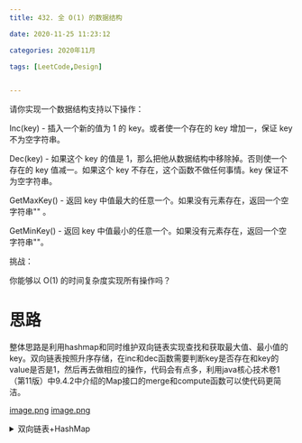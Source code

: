 ```yaml
---
title: 432. 全 O(1) 的数据结构

date: 2020-11-25 11:23:12

categories: 2020年11月

tags: [LeetCode,Design]


---
```

 

请你实现一个数据结构支持以下操作：

Inc(key) - 插入一个新的值为 1 的 key。或者使一个存在的 key 增加一，保证 key 不为空字符串。

Dec(key) - 如果这个 key 的值是 1，那么把他从数据结构中移除掉。否则使一个存在的 key 值减一。如果这个 key 不存在，这个函数不做任何事情。key 保证不为空字符串。

GetMaxKey() - 返回 key 中值最大的任意一个。如果没有元素存在，返回一个空字符串"" 。

GetMinKey() - 返回 key 中值最小的任意一个。如果没有元素存在，返回一个空字符串""。
 
<!-- more -->



挑战：

你能够以 O(1) 的时间复杂度实现所有操作吗？


# 思路
整体思路是利用hashmap和同时维护双向链表实现查找和获取最大值、最小值的key。双向链表按照升序存储，在inc和dec函数需要判断key是否存在和key的value是否是1，然后再去做相应的操作，代码会有点多，利用java核心技术卷1（第11版）中9.4.2中介绍的Map接口的merge和compute函数可以使代码更简洁。

[image.png](https://pic.leetcode-cn.com/d268d37992a310a03983af952f865d26619901c938e025d70cb8d1cad9405587-image.png)
[image.png](https://pic.leetcode-cn.com/0c08ecfbd6150c36aec64056bc9e5fcee768b0163c4a6a14555c08267f0ae721-image.png)


<details>
    <summary>双向链表+HashMap</summary>

```
class AllOne {
    
    private Node head;
    private Node tail;
    private Map<String, Node> map;

    /** Initialize your data structure here. */
    public AllOne() {
        head = new Node("head", -1);
        tail = new Node("tail", -1);
        head.next = tail;
        tail.prev = head;
        map = new HashMap<>();
    }

    /** Inserts a new key <Key> with value 1. Or increments an existing key by 1. */
    public void inc(String key) {
        // merge函数会判断map中是否存在key，如果不存在就会用merge函数的第二个参数作为key的value存入map
        // 如果key已经存在，就会利用merge函数的第三个参数，这个参数接收一个函数式接口
        // 该函数式接口会对已经存在的key的value和你提供的value进行操作（就是merge函数的第二个参数）
        // 由于本题只需要对已经存在的key的value加一，故不需要操作你提供的value
        // merge函数会将已经存在的key和函数式接口返回的value关联起来
        // 由于本题要求，故在函数式接口中直接返回原来的value即可
        map.merge(key, new Node(key, 1), (node1, node2) -> {
            node1.value++;
            return node1;
        });
        map.get(key).moveToTail(head, tail);
    }

    /** Decrements an existing key by 1. If Key's value is 1, remove it from the data structure. */
    public void dec(String key) {
        Node temp = map.get(key);
        // computeIfPresent函数其实本质上与merge函数基本相同
        // computeIfPresent函数与merge函数的区别在于computeIfPresent函数不会提供默认值
        // 也就意味着如果你提供的key不在map中computeIfPresent函数什么也不做
        // 相反如果key存在就会执行你提供的函数式接口里面的操作（computeIfPresent函数的第二个参数）
        // 如果你在函数式接口里面返回了null，那computeIfPresent函数会将该key删除（当前前提是该key存在）
        map.computeIfPresent(key, (k, node) -> {
            node.value--;
            if (node.value == 0) {
                return null;
            }
            return node;
        });
        if (map.containsKey(key)) {
            map.get(key).moveToHead(head);
        } else {
            if (temp != null) {
                temp.delete();
            }
        }
    }

    /** Returns one of the keys with maximal value. */
    public String getMaxKey() {
        if (map.isEmpty()) {
            return "";
        } else {
            return tail.prev.key;
        }
    }

    /** Returns one of the keys with Minimal value. */
    public String getMinKey() {
        if (map.isEmpty()) {
            return "";
        } else {
            return head.next.key;
        }
    }
}

class Node {
    
    String key;
    int value;
    Node prev;
    Node next;
    
    public Node(String key, int value) {
        this.key = key;
        this.value = value;
        prev = null;
        next = null;
    }

    public void moveToTail(Node head, Node tail) {
        if (prev == next && prev == null) {
            next = head.next;
            prev = head;
            next.prev = this;
            head.next = this;
        } else if (next != tail) {
            while (value > next.value && next != tail) {
                prev.next = next;
                next.prev = prev;
                Node temp = next;
                next = temp.next;
                temp.next = this;
                prev = temp;
                next.prev = this;
            }
        }
    }

    public void moveToHead(Node head) {
        if (prev != head) {
            if (value < prev.value) {
                prev.next = next;
                next.prev = prev;
                Node temp = prev;
                next = temp;
                prev = temp.prev;
                prev.next = this;
                temp.prev = this;
            }
        }
    }

    public void delete() {
        prev.next = next;
        next.prev = prev;
        prev = null;
        next = null;
    }
}
```

</details>
